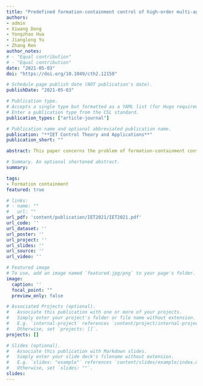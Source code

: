 ```yaml
---
title: "Predefined formation-containment control of high-order multi-agent systems under communication delays and switching topologies"
authors:
- admin
- Xiwang Dong
- Yongzhao Hua
- Jianglong Yu
- Zhang Ren
author_notes:
# - "Equal contribution"
# - "Equal contribution"
date: "2021-05-03"
doi: "https://doi.org/10.1049/cth2.12150"

# Schedule page publish date (NOT publication's date).
publishDate: "2021-05-03"

# Publication type.
# Accepts a single type but formatted as a YAML list (for Hugo requirements).
# Enter a publication type from the CSL standard.
publication_types: ["article-journal"]

# Publication name and optional abbreviated publication name.
publication: "**IET Control Theory and Applications**"
publication_short: ""

abstract: This paper concerns the problem of formation-containment control for general-linear multi-agent systems (MASs) with both communication delays and switching interaction topologies. On the one hand, the leaders can communicate with each other to form the desired formation and on the other, the followers need to enter the convex envelope spanned by the multiple leaders. Firstly, by using the neighbouring relative information, formation-containment protocols are designed for each leader and follower, where an edge-based state observer is incorporated into the formation-containment controller to evaluate the whole leaders' state. Secondly, according to the linear matrix inequality technology, an algorithm is given to determine the unknown feedback matrixes in the protocol. Then, based on Lyapunov theory, the formation-containment error is proved to be convergent and formation feasibility conditions are also presented for the MASs to achieve formation-containment. Finally, a simulation on several MASs is provided to demonstrate the theoretical results.

# Summary. An optional shortened abstract.
summary: 

tags:
- Formation containment 
featured: true

# links:
# - name: ""
#   url: ""
url_pdf: 'content/publication/IET2021/IET2021.pdf'
url_code: ''
url_dataset: ''
url_poster: ''
url_project: ''
url_slides: ''
url_source: ''
url_video: ''

# Featured image
# To use, add an image named `featured.jpg/png` to your page's folder. 
image:
  caption: ''
  focal_point: ""
  preview_only: false

# Associated Projects (optional).
#   Associate this publication with one or more of your projects.
#   Simply enter your project's folder or file name without extension.
#   E.g. `internal-project` references `content/project/internal-project/index.md`.
#   Otherwise, set `projects: []`.
projects: []

# Slides (optional).
#   Associate this publication with Markdown slides.
#   Simply enter your slide deck's filename without extension.
#   E.g. `slides: "example"` references `content/slides/example/index.md`.
#   Otherwise, set `slides: ""`.
slides: 
---
```


<!-- {{% callout note %}}
Click the *Cite* button above to demo the feature to enable visitors to import publication metadata into their reference management software.
{{% /callout %}}

{{% callout note %}}
Create your slides in Markdown - click the *Slides* button to check out the example.
{{% /callout %}}

Add the publication's **full text** or **supplementary notes** here. You can use rich formatting such as including [code, math, and images](https://docs.hugoblox.com/content/writing-markdown-latex/). -->
